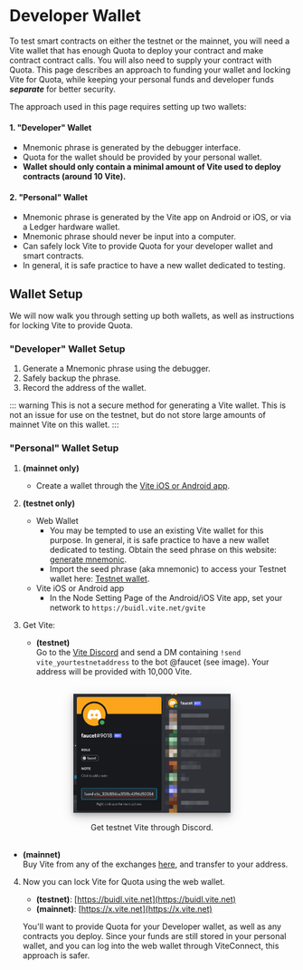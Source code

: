# Developer Wallet

To test smart contracts on either the testnet or the mainnet, you will need a Vite wallet that has enough Quota to deploy your contract and make contract contract calls. You will also need to supply your contract with Quota. This page describes an approach to funding your wallet and locking Vite for Quota, while keeping your personal funds and developer funds ***separate*** for better security.

The approach used in this page requires setting up two wallets:

#### 1. "Developer" Wallet
- Mnemonic phrase is generated by the debugger interface.
- Quota for the wallet should be provided by your personal wallet.
- **Wallet should only contain a minimal amount of Vite used to deploy contracts (around 10 Vite).**

#### 2. "Personal" Wallet
- Mnemonic phrase is generated by the Vite app on Android or iOS, or via a Ledger hardware wallet.
- Mnemonic phrase should never be input into a computer.
- Can safely lock Vite to provide Quota for your developer wallet and smart contracts.
- In general, it is safe practice to have a new wallet dedicated to testing.


## Wallet Setup

We will now walk you through setting up both wallets, as well as instructions for locking Vite to provide Quota.

### "Developer" Wallet Setup

1. Generate a Mnemonic phrase using the debugger.
2. Safely backup the phrase.
3. Record the address of the wallet.

::: warning
This is not a secure method for generating a Vite wallet. This is not an issue for use on the testnet, but do not store large amounts of mainnet Vite on this wallet.
:::



### "Personal" Wallet Setup

1. **(mainnet only)**
	- Create a wallet through the [Vite iOS or Android app](https://app.vite.net/).

2. **(testnet only)**
	- Web Wallet
		- You may be tempted to use an existing Vite wallet for this purpose. In general, it is safe practice to have a new wallet dedicated to testing. Obtain the seed phrase on this website: [generate mnemonic](https://iancoleman.io/bip39/).
		- Import the seed phrase (aka mnemonic) to access your Testnet wallet here: [Testnet wallet](https://buidl.vite.net/startLogin).
	- Vite iOS or Android app
		- In the Node Setting Page of the Android/iOS Vite app, set your network to `https://buidl.vite.net/gvite`

3. Get Vite:
    - **(testnet)** <br>
Go to the [Vite Discord](https://discordapp.com/invite/CsVY76q) and send a DM containing `!send vite_yourtestnetaddress` to the bot @faucet (see image). Your address will be provided with 10,000 Vite.
<br>
<div style="height:15em; display: flex; justify-content: space-between;">
<div style="float:left;height:100%;margin:0 auto; text-align:center; box-shadow: 0 4px 8px 0 rgba(0, 0, 0, 0.2), 0 6px 20px 0 rgba(0, 0, 0, 0.19);"><img src="./dev-wallet/faucet.png" style="max-height: 100%; max-width: 100%; display: block; margin: 0; width: auto; height: auto;"><br>Get testnet Vite through Discord.</div>
</div>
<br><br><br>

 - **(mainnet)** <br>
Buy Vite from any of the exchanges [here](https://vite.org/token#getToken), and transfer to your address.


4. Now you can lock Vite for Quota using the web wallet.
    - **(testnet)**: [https://buidl.vite.net](https://buidl.vite.net)
	- **(mainnet)**: [https://x.vite.net](https://x.vite.net)

   You'll want to provide Quota for your Developer wallet, as well as any contracts you deploy. Since your funds are still stored in your personal wallet, and you can log into the web wallet through ViteConnect, this approach is safer.
